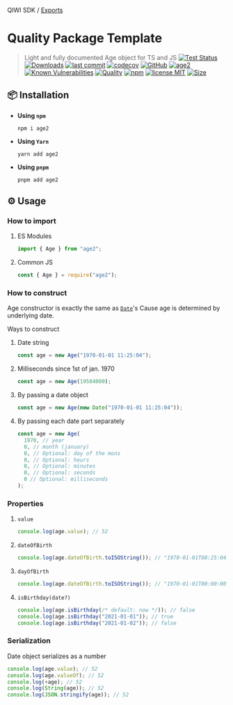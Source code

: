 QIWI SDK / [Exports](modules.md)

# Quality Package Template

> Light and fully documented Age object for TS and JS
[![Test Status](https://github.com/AlexXanderGrib/age/actions/workflows/test.yml/badge.svg)](https://github.com/AlexXanderGrib/age)
[![Downloads](https://img.shields.io/npm/dt/age2.svg)](https://npmjs.com/package/age2)
[![last commit](https://img.shields.io/github/last-commit/AlexXanderGrib/age.svg)](https://github.com/AlexXanderGrib/age)
[![codecov](https://img.shields.io/codecov/c/github/AlexXanderGrib/age/main.svg)](https://codecov.io/gh/AlexXanderGrib/age)
[![GitHub](https://img.shields.io/github/stars/AlexXanderGrib/age.svg)](https://github.com/AlexXanderGrib/age)
[![age2](https://snyk.io/advisor/npm-package/age2/badge.svg)](https://snyk.io/advisor/npm-package/age2)
[![Known Vulnerabilities](https://snyk.io/test/npm/age2/badge.svg)](https://snyk.io/test/npm/age2)
[![Quality](https://img.shields.io/npms-io/quality-score/age2.svg?label=quality%20%28npms.io%29&)](https://npms.io/search?q=age2)
[![npm](https://img.shields.io/npm/v/age2.svg)](https://npmjs.com/package/age2)
[![license MIT](https://img.shields.io/npm/l/age2.svg)](https://github.com/AlexXanderGrib/age/blob/main/LICENSE.txt)
[![Size](https://img.shields.io/bundlephobia/minzip/age2)](https://bundlephobia.com/package/age2)

## 📦 Installation

- **Using `npm`**
  ```shell
  npm i age2
  ```
- **Using `Yarn`**
  ```shell
  yarn add age2
  ```
- **Using `pnpm`**
  ```shell
  pnpm add age2
  ```

## ⚙️ Usage

### How to import

1. ES Modules
   ```javascript
   import { Age } from "age2";
   ```
2. Common JS
   ```javascript
   const { Age } = require("age2");
   ```

### How to construct

Age constructor is exactly the same as [`Date`](https://developer.mozilla.org/en-US/docs/Web/JavaScript/Reference/Global_Objects/Date/Date)'s
Cause age is determined by underlying date.

Ways to construct

1. Date string
   ```javascript
   const age = new Age("1970-01-01 11:25:04");
   ```
2. Milliseconds since 1st of jan. 1970
   ```javascript
   const age = new Age(19504000);
   ```
3. By passing a date object
   ```javascript
   const age = new Age(new Date("1970-01-01 11:25:04"));
   ```
4. By passing each date part separately
   ```javascript
   const age = new Age(
     1970, // year
     0, // month (january)
     0, // Optional: day of the mons
     0, // Optional: hours
     0, // Optional: minutes
     0, // Optional: seconds
     0 // Optional: milliseconds
   );
   ```

### Properties

1. `value`
   ```javascript
   console.log(age.value); // 52
   ```
2. `dateOfBirth`
   ```javascript
   console.log(age.dateOfBirth.toISOString()); // "1970-01-01T08:25:04.000Z"
   ```
3. `dayOfBirth`
   ```javascript
   console.log(age.dateOfBirth.toISOString()); // "1970-01-01T00:00:00.000Z"
   ```
4. `isBirthday(date?)`
   ```javascript
   console.log(age.isBirthday(/* default: now */)); // false
   console.log(age.isBirthday("2021-01-01")); // true
   console.log(age.isBirthday("2021-01-02")); // false
   ```

### Serialization

Date object serializes as a number

```javascript
console.log(age.value); // 52
console.log(age.valueOf); // 52
console.log(+age); // 52
console.log(String(age)); // 52
console.log(JSON.stringify(age)); // 52
```
